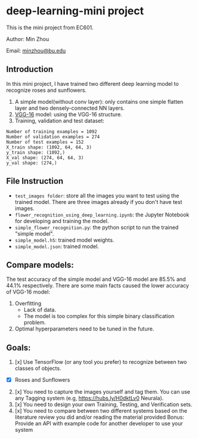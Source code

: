 # deep-learning-mini project
This is the mini project from EC601.

Author: Min Zhou

Email: minzhou@bu.edu


## Introduction

In this mini project, I have trained two different deep learning model to recognize roses and sunflowers.

1. A simple model(without conv layer): only contains one simple flatten layer and two densely-connected NN layers.
2. [VGG-16](https://arxiv.org/pdf/1409.1556v6.pdf) model: using the VGG-16 structure.
3. Training, validation and test dataset:
```
Number of training examples = 1092
Number of validation examples = 274
Number of test examples = 152
X_train shape: (1092, 64, 64, 3)
y_train shape: (1092,)
X_val shape: (274, 64, 64, 3)
y_val shape: (274,)
```

## File Instruction
* `test_images folder`: store all the images you want to test using the trained model. There are three images already if you don't have test images.
* `flower_recognition_using_deep_learning.ipynb`: the Jupyter Notebook for developing and training the model.
* `simple_flower_recognition.py`: the python script to run the trained "simple model".
* `simple_model.h5`: trained model weights.
* `simple_model.json`: trained model.

## Compare models:
The test accuracy of the simple model and VGG-16 model are 85.5% and 44.1% respectively. There are some main facts caused the lower accuracy of VGG-16 model:

1. Overfitting
    * Lack of data.
    * The model is too complex for this simple binary classification problem. 
3. Optimal hyperparameters need to be tuned in the future.

## Goals:
1. [x] Use TensorFlow (or any tool you prefer) to recognize between two classes of objects.
* [x] Roses and Sunflowers
2. [x] You need to capture the images yourself and tag them.  You can use any Tagging system (e.g, https://hubs.ly/H0dktLv0 Neurala).  
3. [x] You need to design your own Training, Testing, and Verification sets.
4. [x] You need to compare between two different systems based on the literature review you did and/or reading the material provided
Bonus:  Provide an API with example code for another developer to use your system
